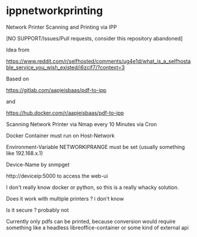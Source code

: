 # ippnetworkprinting
Network Printer Scanning and Printing via IPP

[NO SUPPORT/Issues/Pull requests, consider this repository abandoned]

Idea from

https://www.reddit.com/r/selfhosted/comments/ug4e1d/what_is_a_selfhostable_service_you_wish_existed/i6zcif7/?context=3

Based on 

https://gitlab.com/aapjeisbaas/pdf-to-ipp

and

https://hub.docker.com/r/aapjeisbaas/pdf-to-ipp

Scanning Network Printer via Nmap every 10 Minutes via Cron

Docker Container must run on Host-Network

Environment-Variable NETWORKIPRANGE must be set (usually something like 192.168.x.1)

Device-Name by snmpget

http://deviceip:5000 to access the web-ui

I don't really know docker or python, so this is a really whacky solution. 

Does it work with multiple printers ? i don't know

Is it secure ? probably not

Currently only pdfs can be printed, because conversion would require something like a headless libreoffice-container or some kind of external api
